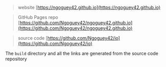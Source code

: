 > website [https://ngoguey42.github.io](https://ngoguey42.github.io)

> GitHub Pages repo [https://github.com/Ngoguey42/ngoguey42.github.io](https://github.com/Ngoguey42/ngoguey42.github.io)

> source code [https://github.com/Ngoguey42/io](https://github.com/Ngoguey42/io)

<!-- Except `README.md`, `.gitignore`, `.gitmodules` and `update.sh`, everything is copied or built from the source code repo -->

The `build` directory and all the links are generated from the source code repository
